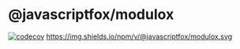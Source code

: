 # @javascriptfox/modulox

[![codecov](https://codecov.io/gh/JavascriptFox/modulox/branch/master/graph/badge.svg)](https://codecov.io/gh/JavascriptFox/modulox)
https://img.shields.io/npm/v/@javascriptfox/modulox.svg
